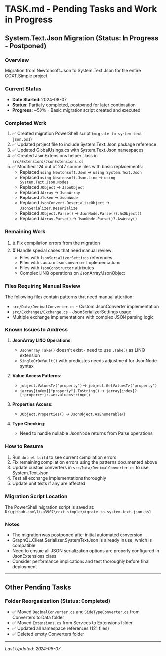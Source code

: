 # TASK.md - Pending Tasks and Work in Progress

## System.Text.Json Migration (Status: In Progress - Postponed)

### Overview
Migration from Newtonsoft.Json to System.Text.Json for the entire CCXT.Simple project.

### Current Status
- **Date Started**: 2024-08-07
- **Status**: Partially completed, postponed for later continuation
- **Progress**: ~50% - Basic migration script created and executed

### Completed Work
1. ✅ Created migration PowerShell script (`migrate-to-system-text-json.ps1`)
2. ✅ Updated project file to include System.Text.Json package reference
3. ✅ Updated GlobalUsings.cs with System.Text.Json namespaces
4. ✅ Created JsonExtensions helper class in `src/Extensions/JsonExtensions.cs`
5. ✅ Modified 124 out of 247 source files with basic replacements:
   - Replaced `using Newtonsoft.Json` → `using System.Text.Json`
   - Replaced `using Newtonsoft.Json.Linq` → `using System.Text.Json.Nodes`
   - Replaced `JObject` → `JsonObject`
   - Replaced `JArray` → `JsonArray`
   - Replaced `JToken` → `JsonNode`
   - Replaced `JsonConvert.DeserializeObject` → `JsonSerializer.Deserialize`
   - Replaced `JObject.Parse()` → `JsonNode.Parse()?.AsObject()`
   - Replaced `JArray.Parse()` → `JsonNode.Parse()?.AsArray()`

### Remaining Work
1. ⏳ Fix compilation errors from the migration
2. ⏳ Handle special cases that need manual review:
   - Files with `JsonSerializerSettings` references
   - Files with custom `JsonConverter` implementations
   - Files with `JsonConstructor` attributes
   - Complex LINQ operations on JsonArray/JsonObject

### Files Requiring Manual Review
The following files contain patterns that need manual attention:
- `src/Data/DecimalConverter.cs` - Custom JsonConverter implementation
- `src/Exchanges/Exchange.cs` - JsonSerializerSettings usage
- Multiple exchange implementations with complex JSON parsing logic

### Known Issues to Address
1. **JsonArray LINQ Operations**: 
   - `JsonArray.Take()` doesn't exist - need to use `.Take()` as LINQ extension
   - `SingleOrDefault()` with predicates needs adjustment for JsonNode syntax

2. **Value Access Patterns**:
   - `jobject.Value<T>("property")` → `jobject.GetValue<T>("property")`
   - `jarray[index]["property"].ToString()` → `jarray[index]?["property"]?.GetValue<string>()`

3. **Properties Access**:
   - `JObject.Properties()` → `JsonObject.AsEnumerable()`

4. **Type Checking**:
   - Need to handle nullable JsonNode returns from Parse operations

### How to Resume
1. Run `dotnet build` to see current compilation errors
2. Fix remaining compilation errors using the patterns documented above
3. Update custom converters in `src/Data/DecimalConverter.cs` to use System.Text.Json
4. Test all exchange implementations thoroughly
5. Update unit tests if any are affected

### Migration Script Location
The PowerShell migration script is saved at: `D:\github.com\lisa3907\ccxt.simple\migrate-to-system-text-json.ps1`

### Notes
- The migration was postponed after initial automated conversion
- GraphQL.Client.Serializer.SystemTextJson is already in use, which is compatible
- Need to ensure all JSON serialization options are properly configured in JsonExtensions class
- Consider performance implications and test thoroughly before final deployment

---

## Other Pending Tasks

### Folder Reorganization (Status: Completed)
- ✅ Moved `DecimalConverter.cs` and `SideTypeConverter.cs` from Converters to Data folder
- ✅ Moved `Extensions.cs` from Services to Extensions folder
- ✅ Updated all namespace references (121 files)
- ✅ Deleted empty Converters folder

---

*Last Updated: 2024-08-07*